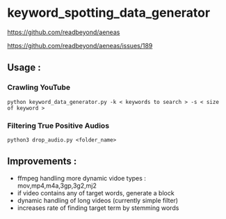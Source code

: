 # keyword_spotting_data_generator

https://github.com/readbeyond/aeneas

https://github.com/readbeyond/aeneas/issues/189


## Usage :

### Crawling YouTube

```
python keyword_data_generator.py -k < keywords to search > -s < size of keyword >
```

### Filtering True Positive Audios

```
python3 drop_audio.py <folder_name>
```


## Improvements :

- ffmpeg handling more dynamic vidoe types : mov,mp4,m4a,3gp,3g2,mj2
- if video contains any of target words, generate a block
- dynamic handling of long videos (currently simple filter)
- increases rate of finding target term by stemming words
